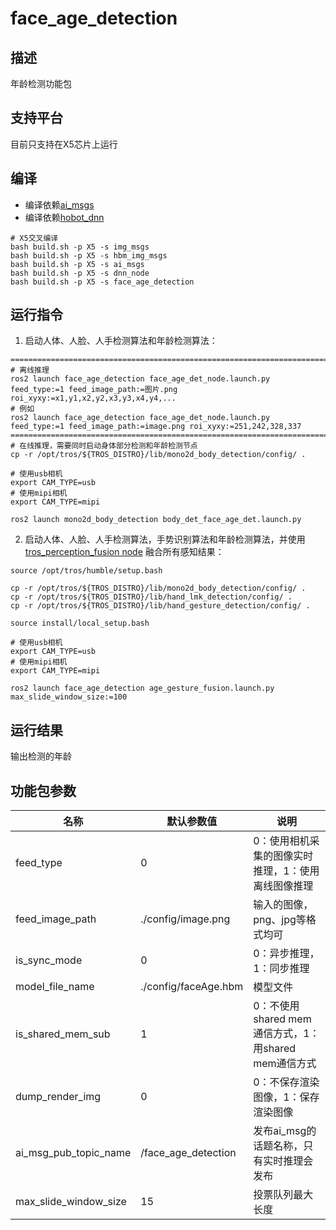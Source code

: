 # face_age_detection

## 描述

年龄检测功能包

## 支持平台

目前只支持在X5芯片上运行

## 编译

- 编译依赖[ai_msgs](https://github.com/D-Robotics/hobot_msgs)
- 编译依赖[hobot_dnn](https://github.com/D-Robotics/hobot_dnn)

```shell
# X5交叉编译
bash build.sh -p X5 -s img_msgs
bash build.sh -p X5 -s hbm_img_msgs
bash build.sh -p X5 -s ai_msgs
bash build.sh -p X5 -s dnn_node
bash build.sh -p X5 -s face_age_detection
```

## 运行指令

1. 启动人体、人脸、人手检测算法和年龄检测算法：

```shell
===============================================================================================================================
# 离线推理
ros2 launch face_age_detection face_age_det_node.launch.py feed_type:=1 feed_image_path:=图片.png roi_xyxy:=x1,y1,x2,y2,x3,y3,x4,y4,...
# 例如
ros2 launch face_age_detection face_age_det_node.launch.py feed_type:=1 feed_image_path:=image.png roi_xyxy:=251,242,328,337
===============================================================================================================================
# 在线推理，需要同时启动身体部分检测和年龄检测节点
cp -r /opt/tros/${TROS_DISTRO}/lib/mono2d_body_detection/config/ .

# 使用usb相机
export CAM_TYPE=usb
# 使用mipi相机
export CAM_TYPE=mipi

ros2 launch mono2d_body_detection body_det_face_age_det.launch.py
```


2. 启动人体、人脸、人手检测算法，手势识别算法和年龄检测算法，并使用 [tros_perception_fusion node](https://github.com/D-Robotics/tros_perception_common/tree/develop/tros_perception_fusion) 融合所有感知结果：

```shell
source /opt/tros/humble/setup.bash

cp -r /opt/tros/${TROS_DISTRO}/lib/mono2d_body_detection/config/ .
cp -r /opt/tros/${TROS_DISTRO}/lib/hand_lmk_detection/config/ .
cp -r /opt/tros/${TROS_DISTRO}/lib/hand_gesture_detection/config/ .

source install/local_setup.bash

# 使用usb相机
export CAM_TYPE=usb
# 使用mipi相机
export CAM_TYPE=mipi

ros2 launch face_age_detection age_gesture_fusion.launch.py max_slide_window_size:=100
```


## 运行结果

输出检测的年龄

## 功能包参数

| 名称                  | 默认参数值           | 说明                                                 |
| --------------------- | -------------------- | ---------------------------------------------------- |
| feed_type             | 0                    | 0：使用相机采集的图像实时推理，1：使用离线图像推理   |
| feed_image_path       | ./config/image.png   | 输入的图像，png、jpg等格式均可                       |
| is_sync_mode          | 0                    | 0：异步推理，1：同步推理                             |
| model_file_name       | ./config/faceAge.hbm | 模型文件                                             |
| is_shared_mem_sub     | 1                    | 0：不使用shared mem通信方式，1：用shared mem通信方式 |
| dump_render_img       | 0                    | 0：不保存渲染图像，1：保存渲染图像                   |
| ai_msg_pub_topic_name | /face_age_detection  | 发布ai_msg的话题名称，只有实时推理会发布             |
| max_slide_window_size | 15                   | 投票队列最大长度                                     |

